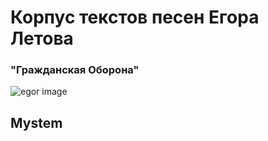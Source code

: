 
# Корпус текстов песен Егора Летова #
### "Гражданская Оборона"









![egor image](https://sun9-33.userapi.com/c543104/v543104740/ff5b/127KAzdw_UI.jpg)

## Mystem
 [Тексты, лемматизированные в Mystem]: [https://drive.google.com/drive/folders/1yWufARbfCB8lO3J1MPvItdyefYHSiKtk?usp=sharing]
